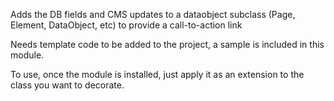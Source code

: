 Adds the DB fields and CMS updates to a dataobject subclass (Page, Element, DataObject, etc) to provide a call-to-action link

Needs template code to be added to the project, a sample is included in this module.

To use, once the module is installed, just apply it as an extension to the class you want to decorate.
